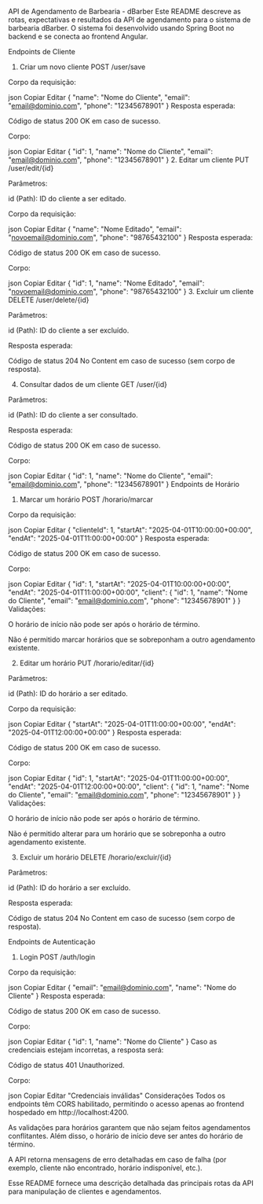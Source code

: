 API de Agendamento de Barbearia - dBarber
Este README descreve as rotas, expectativas e resultados da API de agendamento para o sistema de barbearia dBarber. O sistema foi desenvolvido usando Spring Boot no backend e se conecta ao frontend Angular.

Endpoints de Cliente
1. Criar um novo cliente
POST /user/save

Corpo da requisição:

json
Copiar
Editar
{
  "name": "Nome do Cliente",
  "email": "email@dominio.com",
  "phone": "12345678901"
}
Resposta esperada:

Código de status 200 OK em caso de sucesso.

Corpo:

json
Copiar
Editar
{
  "id": 1,
  "name": "Nome do Cliente",
  "email": "email@dominio.com",
  "phone": "12345678901"
}
2. Editar um cliente
PUT /user/edit/{id}

Parâmetros:

id (Path): ID do cliente a ser editado.

Corpo da requisição:

json
Copiar
Editar
{
  "name": "Nome Editado",
  "email": "novoemail@dominio.com",
  "phone": "98765432100"
}
Resposta esperada:

Código de status 200 OK em caso de sucesso.

Corpo:

json
Copiar
Editar
{
  "id": 1,
  "name": "Nome Editado",
  "email": "novoemail@dominio.com",
  "phone": "98765432100"
}
3. Excluir um cliente
DELETE /user/delete/{id}

Parâmetros:

id (Path): ID do cliente a ser excluído.

Resposta esperada:

Código de status 204 No Content em caso de sucesso (sem corpo de resposta).

4. Consultar dados de um cliente
GET /user/{id}

Parâmetros:

id (Path): ID do cliente a ser consultado.

Resposta esperada:

Código de status 200 OK em caso de sucesso.

Corpo:

json
Copiar
Editar
{
  "id": 1,
  "name": "Nome do Cliente",
  "email": "email@dominio.com",
  "phone": "12345678901"
}
Endpoints de Horário
1. Marcar um horário
POST /horario/marcar

Corpo da requisição:

json
Copiar
Editar
{
  "clienteId": 1,
  "startAt": "2025-04-01T10:00:00+00:00",
  "endAt": "2025-04-01T11:00:00+00:00"
}
Resposta esperada:

Código de status 200 OK em caso de sucesso.

Corpo:

json
Copiar
Editar
{
  "id": 1,
  "startAt": "2025-04-01T10:00:00+00:00",
  "endAt": "2025-04-01T11:00:00+00:00",
  "client": {
    "id": 1,
    "name": "Nome do Cliente",
    "email": "email@dominio.com",
    "phone": "12345678901"
  }
}
Validações:

O horário de início não pode ser após o horário de término.

Não é permitido marcar horários que se sobreponham a outro agendamento existente.

2. Editar um horário
PUT /horario/editar/{id}

Parâmetros:

id (Path): ID do horário a ser editado.

Corpo da requisição:

json
Copiar
Editar
{
  "startAt": "2025-04-01T11:00:00+00:00",
  "endAt": "2025-04-01T12:00:00+00:00"
}
Resposta esperada:

Código de status 200 OK em caso de sucesso.

Corpo:

json
Copiar
Editar
{
  "id": 1,
  "startAt": "2025-04-01T11:00:00+00:00",
  "endAt": "2025-04-01T12:00:00+00:00",
  "client": {
    "id": 1,
    "name": "Nome do Cliente",
    "email": "email@dominio.com",
    "phone": "12345678901"
  }
}
Validações:

O horário de início não pode ser após o horário de término.

Não é permitido alterar para um horário que se sobreponha a outro agendamento existente.

3. Excluir um horário
DELETE /horario/excluir/{id}

Parâmetros:

id (Path): ID do horário a ser excluído.

Resposta esperada:

Código de status 204 No Content em caso de sucesso (sem corpo de resposta).

Endpoints de Autenticação
1. Login
POST /auth/login

Corpo da requisição:

json
Copiar
Editar
{
  "email": "email@dominio.com",
  "name": "Nome do Cliente"
}
Resposta esperada:

Código de status 200 OK em caso de sucesso.

Corpo:

json
Copiar
Editar
{
  "id": 1,
  "name": "Nome do Cliente"
}
Caso as credenciais estejam incorretas, a resposta será:

Código de status 401 Unauthorized.

Corpo:

json
Copiar
Editar
"Credenciais inválidas"
Considerações
Todos os endpoints têm CORS habilitado, permitindo o acesso apenas ao frontend hospedado em http://localhost:4200.

As validações para horários garantem que não sejam feitos agendamentos conflitantes. Além disso, o horário de início deve ser antes do horário de término.

A API retorna mensagens de erro detalhadas em caso de falha (por exemplo, cliente não encontrado, horário indisponível, etc.).

Esse README fornece uma descrição detalhada das principais rotas da API para manipulação de clientes e agendamentos.
